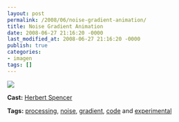 ```yaml
---
layout: post
permalink: /2008/06/noise-gradient-animation/
title: Noise Gradient Animation
date: 2008-06-27 21:16:20 -0000
last_modified_at: 2008-06-27 21:16:20 -0000
publish: true
categories:
- imagen
tags: []
---
```

[![](http://ts.vimeo.com/572/789/57278912_200.jpg)](http://vimeo.com/1244578)

**Cast:** [Herbert Spencer](http://hspencer)

**Tags:** [processing](http://vimeo.com/tag%3Aprocessing), [noise](http://vimeo.com/tag%3Anoise), [gradient](http://vimeo.com/tag%3Agradient), [code](http://vimeo.com/tag%3Acode) and [experimental](http://vimeo.com/tag%3Aexperimental)
